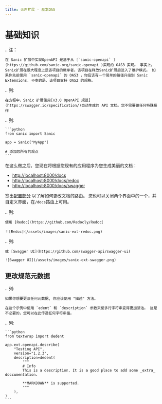 ```yaml
---
title: 无声扩展 - 基本OAS
---
```


# 基础知识

.. 注：

```
在 Sanic 扩展中实现OpenAPI 是基于从 [`sanic-openapi` ](https://github.com/sanic-org/sanic-openapi )实现的 OAS3 实现。 事实上，Sanic扩展在很大程度上是该项目的继承者，该项目在释放Sanic扩展后进入了维护模式。 如果你先前使用 `sanic-openapi` 的 OAS3 ，你应该有一个简单的路径升级到 Sanic Extensions. 不幸的是，该项目支持 OAS2 的规格。
```

.. 列:

```
在方框中，Sanic 扩展使用[v3.0 OpenAPI 规范](https://swagger.io/specification/)自动生成的 API 文档。您不需要做任何特殊操作
```

.. 列:

````
```python
from sanic import Sanic

app = Sanic("MyApp")

# 添加您所有的观点
```
````

在这么做之后，您现在将根据您现有的应用程序为您生成美丽的文档：

- [http://localhost:8000/docs](http://localhost:8000/docs)
- [http://localhost:8000/docs/redoc](http://localhost:8000/docs/redoc)
- [http://localhost:8000/docs/swagger](http://localhost:8000/docs/swagger)

签出[配置部分](../configuration.md) 以了解如何更改文档的路由。 您也可以关闭两个界面中的一个，并自定义界面，在`/docs`路由上可用。

.. 列:

```
使用 [Redoc](https://github.com/Redocly/Redoc)

！[Redoc](/assets/images/sanic-ext-redoc.png)
```

.. 列:

```
或 [Swagger UI](https://github.com/swagger-api/swagger-ui)

![Swagger UI](/assets/images/sanic-ext-swagger.png)
```

## 更改规范元数据

.. 列:

```
如果你想要更改任何元数据, 你应该使用 "描述" 方法。

在这个示例中使用 `edent` 和 `description` 参数来使多行字符串变得更加清洁。 这是不必要的，您可以在此传递任何字符串值。
```

.. 列:

````
```python
from textwrap import dedent

app.ext.openapi.describe(
    "Testing API",
    version="1.2.3",
    description=dedent(
        """
        # Info
        This is a description. It is a good place to add some _extra_ doccumentation.

        **MARKDOWN** is supported.
        """
    ),
)
```
````

